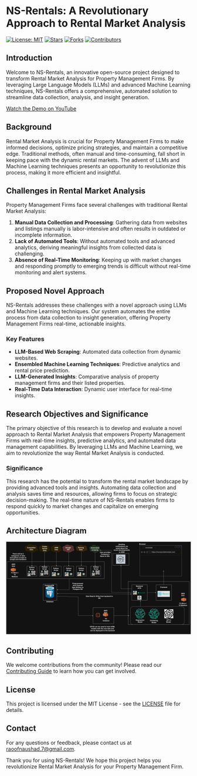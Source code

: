 # NS-Rentals: A Revolutionary Approach to Rental Market Analysis

[![License: MIT](https://img.shields.io/badge/License-MIT-yellow.svg)](https://opensource.org/licenses/MIT)
[![Stars](https://img.shields.io/github/stars/yourusername/ns-rentals)](https://github.com/Blackholes-X/nsrentals.git/stargazers)
[![Forks](https://img.shields.io/github/forks/yourusername/ns-rentals)](https://github.com/Blackholes-X/nsrentals.git/network/members)
[![Contributors](https://img.shields.io/github/contributors/yourusername/ns-rentals)](https://github.com/Blackholes-X/nsrentals.gits/graphs/contributors)

## Introduction

Welcome to NS-Rentals, an innovative open-source project designed to transform Rental Market Analysis for Property Management Firms. By leveraging Large Language Models (LLMs) and advanced Machine Learning techniques, NS-Rentals offers a comprehensive, automated solution to streamline data collection, analysis, and insight generation. 

[Watch the Demo on YouTube](https://www.youtube.com/watch?v=iV5wMN3-HFE)

## Background

Rental Market Analysis is crucial for Property Management Firms to make informed decisions, optimize pricing strategies, and maintain a competitive edge. Traditional methods, often manual and time-consuming, fall short in keeping pace with the dynamic rental markets. The advent of LLMs and Machine Learning techniques presents an opportunity to revolutionize this process, making it more efficient and insightful.

## Challenges in Rental Market Analysis

Property Management Firms face several challenges with traditional Rental Market Analysis:

1. **Manual Data Collection and Processing**: Gathering data from websites and listings manually is labor-intensive and often results in outdated or incomplete information.
2. **Lack of Automated Tools**: Without automated tools and advanced analytics, deriving meaningful insights from collected data is challenging.
3. **Absence of Real-Time Monitoring**: Keeping up with market changes and responding promptly to emerging trends is difficult without real-time monitoring and alert systems.

## Proposed Novel Approach

NS-Rentals addresses these challenges with a novel approach using LLMs and Machine Learning techniques. Our system automates the entire process from data collection to insight generation, offering Property Management Firms real-time, actionable insights.

### Key Features

- **LLM-Based Web Scraping**: Automated data collection from dynamic websites.
- **Ensembled Machine Learning Techniques**: Predictive analytics and rental price prediction.
- **LLM-Generated Insights**: Comparative analysis of property management firms and their listed properties.
- **Real-Time Data Interaction**: Dynamic user interface for real-time insights.

## Research Objectives and Significance

The primary objective of this research is to develop and evaluate a novel approach to Rental Market Analysis that empowers Property Management Firms with real-time insights, predictive analytics, and automated data management capabilities. By leveraging LLMs and Machine Learning, we aim to revolutionize the way Rental Market Analysis is conducted.

### Significance

This research has the potential to transform the rental market landscape by providing advanced tools and insights. Automating data collection and analysis saves time and resources, allowing firms to focus on strategic decision-making. The real-time nature of NS-Rentals enables firms to respond quickly to market changes and capitalize on emerging opportunities.

## Architecture Diagram

![Architecture Diagram](/Documents/architecture.png)

## Contributing

We welcome contributions from the community! Please read our [Contributing Guide](CONTRIBUTING.md) to learn how you can get involved.

## License

This project is licensed under the MIT License - see the [LICENSE](LICENSE) file for details.

## Contact

For any questions or feedback, please contact us at [raoofnaushad.7@gmail.com](mailto:raoofnaushad.7@gmail.com).

Thank you for using NS-Rentals! We hope this project helps you revolutionize Rental Market Analysis for your Property Management Firm.